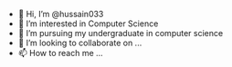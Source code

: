 - 👋 Hi, I’m @hussain033
- 👀 I’m interested in Computer Science
- 🌱 I’m pursuing my undergraduate in computer science
- 💞️ I’m looking to collaborate on ...
- 📫 How to reach me ...

<!---
hussain033/hussain033 is a ✨ special ✨ repository because its `README.md` (this file) appears on your GitHub profile.
You can click the Preview link to take a look at your changes.
--->
